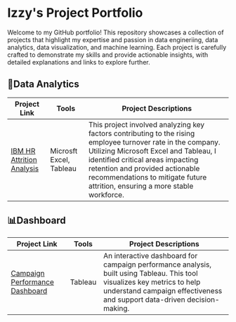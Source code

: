 # Izzy's Project Portfolio
Welcome to my GitHub portfolio! This repository showcases a collection of projects that highlight my expertise and passion in data engineriing, data analytics, data visualization, and machine learning. Each project is carefully crafted to demonstrate my skills and provide actionable insights, with detailed explanations and links to explore further.

## 📂Data Analytics
|**Project Link**|**Tools**|**Project Descriptions**|
|---|---|---|
|[IBM HR Attrition Analysis](https://drive.google.com/file/d/1F6zAgWYYo5MW0RSJcc2amlV8H6SVegZP/view?usp=drive_link)|Microsft Excel, Tableau|This project involved analyzing key factors contributing to the rising employee turnover rate in the company. Utilizing Microsoft Excel and Tableau, I identified critical areas impacting retention and provided actionable recommendations to mitigate future attrition, ensuring a more stable workforce.|

## 📊Dashboard
|**Project Link**|**Tools**|**Project Descriptions**|
|---|---|---|
|[Campaign Performance Dashboard](https://drive.google.com/file/d/1F6zAgWYYo5MW0RSJcc2amlV8H6SVegZP/view?usp=drive_link](https://github.com/Izzyyka/ABCJewelryCampaignPerformanceDashboard/blob/main/README.md))|Tableau|An interactive dashboard for campaign performance analysis, built using Tableau. This tool visualizes key metrics to help understand campaign effectiveness and support data-driven decision-making.|
<!---
Izzyyka/Izzyyka is a ✨ special ✨ repository because its `README.md` (this file) appears on your GitHub profile.
You can click the Preview link to take a look at your changes.
--->
